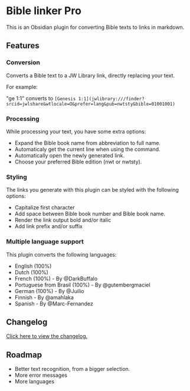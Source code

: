 # Bible linker Pro

This is an Obsidian plugin for converting Bible texts to links in markdown.

## Features

### Conversion

Converts a Bible text to a JW Library link, directly replacing your text.

For example:

"ge 1:1" converts to `[Genesis 1:1](jwlibrary:///finder?srcid=jwlshare&wtlocale=O&prefer=lang&pub=nwtsty&bible=01001001)`

### Processing

While processing your text, you have some extra options:

-   Expand the Bible book name from abbreviation to full name.
-   Automaticaly get the current line when using the command.
-   Automatically open the newly generated link.
-   Choose your preferred Bible edition (nwt or nwtsty).

### Styling

The links you generate with this plugin can be styled with the following options:

-   Capitalize first character
-   Add space between Bible book number and Bible book name.
-   Render the link output bold and/or italic
-   Add link prefix and/or suffix

### Multiple language support

This plugin converts the following languages:

-   English (100%)
-   Dutch (100%)
-   French (100%) - By @DarkBuffalo
-   Portuguese from Brasil (100%) - By @gutembergmaciel
-   German (100%) - By @Juilio
-   Finnish - By @amahlaka
-   Spanish - By @Marc-Fernandez

## Changelog

[Click here to view the changelog.](https://github.com/Floydv149/bibleLinkerPro/blob/main/CHANGELOG.MD)

## Roadmap

-   Better text recognition, from a bigger selection.
-   More error messages
-   More languages
